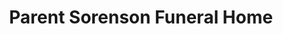 ---
title: "Parent Sorenson Funeral Home"
url: /petaluma/parent-sorenson-funeral-home/
shop: Bestattungen
---